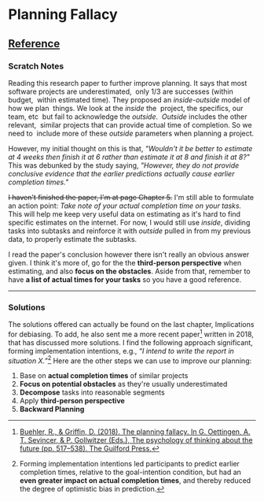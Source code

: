 # Planning Fallacy 

## [Reference](https://www.sciencedirect.com/science/article/abs/pii/S0065260110430014) 


### Scratch Notes

Reading this research paper to further improve planning. It says that most ​ software projects are underestimated, ​ only 1/3 are successes (within budget, ​ within estimated time). They proposed an *inside-outside* model of how we plan ​ things. We look at the *inside* the ​ project, the specifics, our team, etc ​ but fail to acknowledge the *outside*. ​ *Outside* includes the other relevant, ​ similar projects that can provide actual​ time of completion. So we need to ​ include more of these *outside* parameters​ when planning a project.

However, my initial thought on this is that, *"Wouldn't it be better to estimate at 4 weeks then finish it at 6 rather than estimate it at 8 and finish it at 8?"* This was debunked by the study saying, *"However, they do not provide conclusive evidence that the earlier predictions actually cause earlier completion times."*

~~I haven't finished the paper, I'm at page Chapter 5.~~ I'm still able to formulate an action point: *Take note of your actual completion time on your tasks.* This will help me keep very useful data on estimating as it's hard to find specific estimates on the internet. For now, I would still use *inside*, dividing tasks into subtasks and reinforce it with *outside* pulled in from my previous data, to properly estimate the subtasks.

I read the paper's conclusion however there isn't really an obvious answer given. I think it's more of, go for the the **third-person perspective** when estimating, and also **focus on the obstacles**. Aside from that, remember to have **a list of actual times for your tasks** so you have a good reference.

---

### Solutions
The solutions offered can actually be found on the last chapter, Implications for debiasing. To add, he also sent me a more recent paper[^recent-paper] written in 2018, that has discussed more solutions. I find the following approach significant, forming implementation intentions, e.g., *“I intend to write the report in situation X.”*[^implementation-intentions] Here are the other steps we can use to improve our planning:

1. Base on **actual completion times** of similar projects
2. **Focus on potential obstacles** as they're usually underestimated
3. **Decompose** tasks into reasonable segments
4. Apply **third-person perspective**
5. **Backward Planning**

[^recent-paper]: [Buehler, R., & Griffin, D. (2018). The planning fallacy. In G. Oettingen, A. T. Sevincer, & P. Gollwitzer (Eds.), The psychology of thinking about the future (pp. 517–538). The Guilford Press.](https://psycnet.apa.org/record/2017-56606-027)
[^implementation-intentions]: Forming implementation intentions led participants to predict earlier completion times, relative to the goal-intention condition, but had an **even greater impact on actual completion times**, and thereby reduced the degree of optimistic bias in prediction.